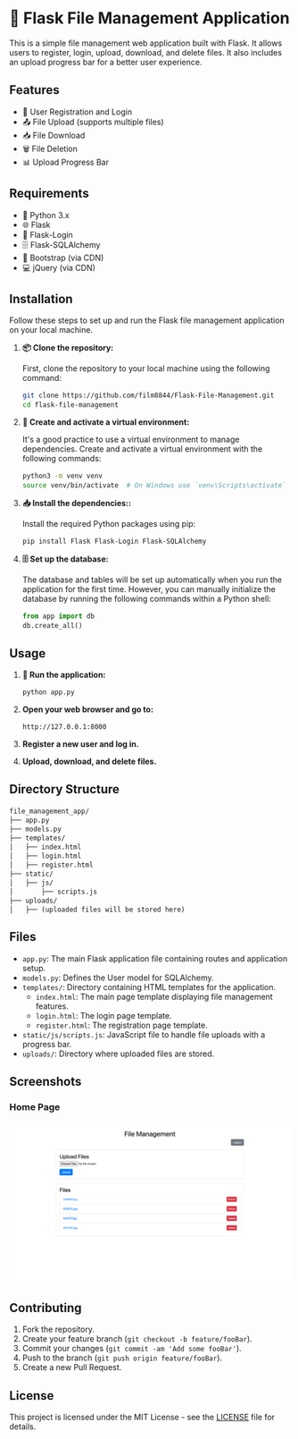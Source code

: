 # 📁 Flask File Management Application

This is a simple file management web application built with Flask. It allows users to register, login, upload, download, and delete files. It also includes an upload progress bar for a better user experience.

## Features

- 👥 User Registration and Login
- 📤 File Upload (supports multiple files)
- 📥 File Download
- 🗑️ File Deletion
- 📊 Upload Progress Bar

## Requirements

- 🐍 Python 3.x
- 🌐 Flask
- 🔐 Flask-Login
- 🗄️ Flask-SQLAlchemy
- 🎨 Bootstrap (via CDN)
- 💻 jQuery (via CDN)

## Installation

Follow these steps to set up and run the Flask file management application on your local machine.

1. **📦 Clone the repository:**

   First, clone the repository to your local machine using the following command:

   ```bash
   git clone https://github.com/film8844/Flask-File-Management.git
   cd flask-file-management
   ```
2. **🔧 Create and activate a virtual environment:**

    It's a good practice to use a virtual environment to manage dependencies. Create and activate a virtual environment with the following commands:

    ```bash
    python3 -m venv venv
    source venv/bin/activate  # On Windows use `venv\Scripts\activate`
    ```

3. **📥 Install the dependencies::**

    Install the required Python packages using pip:

    ```bash
    pip install Flask Flask-Login Flask-SQLAlchemy
    ```

4. **🗄️ Set up the database:**

    The database and tables will be set up automatically when you run the application for the first time. However, you can manually initialize the database by running the following commands within a Python shell:

    ```python
    from app import db
    db.create_all()
    ```

## Usage
1. **🚀 Run the application:**

   ```bash
   python app.py
   ```

2. **Open your web browser and go to:**

    ```bash
    http://127.0.0.1:8000
    ```

3. **Register a new user and log in.**

4. **Upload, download, and delete files.**

## Directory Structure
```
file_management_app/
├── app.py
├── models.py
├── templates/
│   ├── index.html
│   ├── login.html
│   ├── register.html
├── static/
│   ├── js/
│       ├── scripts.js
├── uploads/
│   ├── (uploaded files will be stored here)
```
## Files

- `app.py`: The main Flask application file containing routes and application setup.
- `models.py`: Defines the User model for SQLAlchemy.
- `templates/`: Directory containing HTML templates for the application.
  - `index.html`: The main page template displaying file management features.
  - `login.html`: The login page template.
  - `register.html`: The registration page template.
- `static/js/scripts.js`: JavaScript file to handle file uploads with a progress bar.
- `uploads/`: Directory where uploaded files are stored.

## Screenshots

### Home Page

![Home Page](screenshots/home_page.png)

## Contributing

1. Fork the repository.
2. Create your feature branch (`git checkout -b feature/fooBar`).
3. Commit your changes (`git commit -am 'Add some fooBar'`).
4. Push to the branch (`git push origin feature/fooBar`).
5. Create a new Pull Request.

## License

This project is licensed under the MIT License - see the [LICENSE](LICENSE) file for details.
